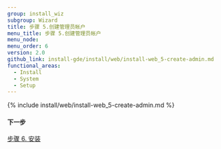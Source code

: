 ```yaml
---
group: install_wiz
subgroup: Wizard
title: 步骤 5.创建管理员帐户
menu_title: 步骤 5.创建管理员帐户
menu_node:
menu_order: 6
version: 2.0
github_link: install-gde/install/web/install-web_5-create-admin.md
functional_areas:
  - Install
  - System
  - Setup
---
```


{% include install/web/install-web_5-create-admin.md %}

#### 下一步
<a href="{{ page.baseurl }}/install-gde/install/web/install-web_6-install.html">步骤 6. 安装</a>
